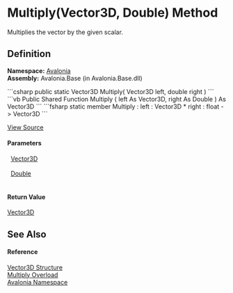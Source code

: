 # Multiply(Vector3D, Double) Method


Multiplies the vector by the given scalar.



## Definition
**Namespace:** <a href="N_Avalonia">Avalonia</a>  
**Assembly:** Avalonia.Base (in Avalonia.Base.dll)

<Tabs groupId="api-code-preview">
<TabItem value="csharp" label="C#">
```csharp
public static Vector3D Multiply(
	Vector3D left,
	double right
)
```
</TabItem>
<TabItem value="vb" label="VB">
```vb
Public Shared Function Multiply ( 
	left As Vector3D,
	right As Double
) As Vector3D
```
</TabItem>
<TabItem value="fsharp" label="F#">
```fsharp
static member Multiply : 
        left : Vector3D * 
        right : float -> Vector3D 
```
</TabItem>
</Tabs>



<a href="https://github.com/AvaloniaUI/Avalonia/tree/master/src/Avalonia.Base/Vector3D.cs#L82" title="View the source code">View Source</a>



#### Parameters
<dl><dt>  <a href="T_Avalonia_Vector3D">Vector3D</a></dt><dd> </dd><dt>  <a href="https://learn.microsoft.com/dotnet/api/system.double" target="_blank" rel="noopener noreferrer">Double</a></dt><dd> </dd></dl>

#### Return Value
<a href="T_Avalonia_Vector3D">Vector3D</a>

## See Also


#### Reference
<a href="T_Avalonia_Vector3D">Vector3D Structure</a>  
<a href="Overload_Avalonia_Vector3D_Multiply">Multiply Overload</a>  
<a href="N_Avalonia">Avalonia Namespace</a>  

